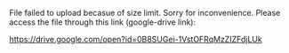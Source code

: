 File failed to upload becasue of size limit. Sorry for inconvenience. Please access the file through this link (google-drive link):

https://drive.google.com/open?id=0B8SUGei-1VstOFRqMzZIZFdjLUk
